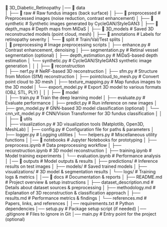 📂 3D_Diabetic_Retinopathy
│── 📂 data                    
│   ├── 📂 raw                 # Raw fundus images (back surface)
│   ├── 📂 preprocessed        # Preprocessed images (noise reduction, contrast enhancement)
│   ├── 📂 synthetic           # Synthetic images generated by CycleGAN/StyleGAN3
│   ├── 📂 depth_maps          # Depth maps from MiDaS
│   ├── 📂 3D_models           # Saved 3D reconstructed models (point cloud, mesh)
│   ├── 📂 annotations         # Labels for retinopathy severity
│   └── 📂 split               # Train/Val/Test splits
│                  
│  📂 preprocessing       # Image preprocessing scripts
│  ├── enhance.py         # Contrast enhancement, denoising
│  ├── segmentation.py    # Retinal vessel segmentation (optional)
│  ├── depth_estimation.py # MiDaS-based depth estimation
│  └── synthetic.py       # CycleGAN/StyleGAN3 synthetic image generation
│   │
│   ├── 📂 reconstruction      
│  ├── nerf.py            # NeRF-based 3D reconstruction
│  ├── sfm.py             # Structure from Motion (SfM) reconstruction
│  ├── pointcloud_to_mesh.py # Convert point cloud to 3D mesh
│  ├── texture_mapping.py  # Map fundus images to the 3D model
│  └── export_model.py     # Export 3D model to various formats (OBJ, STL, PLY)
│   │
│   ├── 📂 model               
│  ├── train.py           # Train the deep learning model
│  ├── evaluate.py        # Evaluate performance
│  ├── predict.py         # Run inference on new images
│  ├── gnn_model.py       # GNN-based 3D model classification (optional)
│  └── cnn_vit_model.py   # CNN/Vision Transformer for 3D fundus classification
│   │
│   ├── 📂 utils                
│  ├── visualization.py   # 3D visualization tools (Matplotlib, Open3D, MeshLab)
│  ├── config.py          # Configuration file for paths & parameters
│  ├── logger.py          # Logging utilities
│  └── helpers.py         # Miscellaneous utility functions
│
│── 📂 notebooks               # Jupyter Notebooks for prototyping
│   ├── preprocess.ipynb       # Data preprocessing workflow
│   ├── reconstruction.ipynb   # 3D model reconstruction
│   ├── training.ipynb         # Model training experiments
│   └── evaluation.ipynb       # Performance analysis
│
│── 📂 outputs                 # Model outputs & results
│   ├── predictions/           # Inference results on test images
│   ├── models/                # Saved trained models
│   ├── visualizations/        # 3D model & segmentation results
│   └── logs/                  # Training logs & metrics
│
│── 📂 docs                    # Documentation & reports
│   ├── README.md              # Project overview & setup instructions
│   ├── dataset_description.md # Details about dataset sources & preprocessing
│   ├── methodology.md         # Explanation of 3D reconstruction & classification approach
│   ├── results.md             # Performance metrics & findings
│   └── references.md          # Papers, links, and references
│
│── requirements.txt           # Python dependencies
│── setup.py                   # Package setup script (if needed)
│── .gitignore                 # Files to ignore in Git
│── main.py                    # Entry point for the project (optional)

